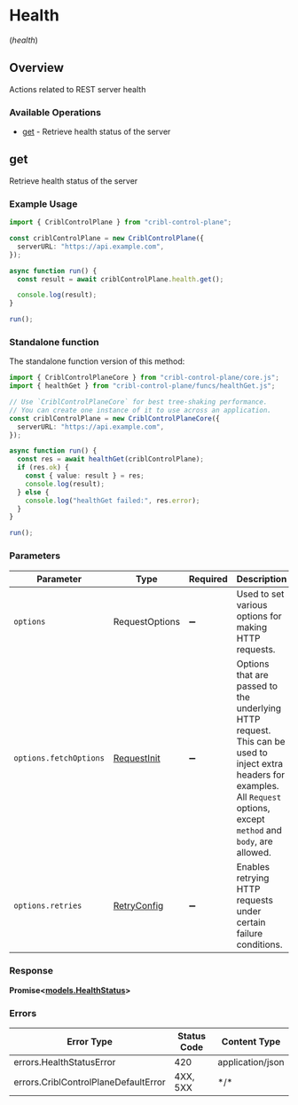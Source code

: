 # Health
(*health*)

## Overview

Actions related to REST server health

### Available Operations

* [get](#get) - Retrieve health status of the server

## get

Retrieve health status of the server

### Example Usage

```typescript
import { CriblControlPlane } from "cribl-control-plane";

const criblControlPlane = new CriblControlPlane({
  serverURL: "https://api.example.com",
});

async function run() {
  const result = await criblControlPlane.health.get();

  console.log(result);
}

run();
```

### Standalone function

The standalone function version of this method:

```typescript
import { CriblControlPlaneCore } from "cribl-control-plane/core.js";
import { healthGet } from "cribl-control-plane/funcs/healthGet.js";

// Use `CriblControlPlaneCore` for best tree-shaking performance.
// You can create one instance of it to use across an application.
const criblControlPlane = new CriblControlPlaneCore({
  serverURL: "https://api.example.com",
});

async function run() {
  const res = await healthGet(criblControlPlane);
  if (res.ok) {
    const { value: result } = res;
    console.log(result);
  } else {
    console.log("healthGet failed:", res.error);
  }
}

run();
```

### Parameters

| Parameter                                                                                                                                                                      | Type                                                                                                                                                                           | Required                                                                                                                                                                       | Description                                                                                                                                                                    |
| ------------------------------------------------------------------------------------------------------------------------------------------------------------------------------ | ------------------------------------------------------------------------------------------------------------------------------------------------------------------------------ | ------------------------------------------------------------------------------------------------------------------------------------------------------------------------------ | ------------------------------------------------------------------------------------------------------------------------------------------------------------------------------ |
| `options`                                                                                                                                                                      | RequestOptions                                                                                                                                                                 | :heavy_minus_sign:                                                                                                                                                             | Used to set various options for making HTTP requests.                                                                                                                          |
| `options.fetchOptions`                                                                                                                                                         | [RequestInit](https://developer.mozilla.org/en-US/docs/Web/API/Request/Request#options)                                                                                        | :heavy_minus_sign:                                                                                                                                                             | Options that are passed to the underlying HTTP request. This can be used to inject extra headers for examples. All `Request` options, except `method` and `body`, are allowed. |
| `options.retries`                                                                                                                                                              | [RetryConfig](../../lib/utils/retryconfig.md)                                                                                                                                  | :heavy_minus_sign:                                                                                                                                                             | Enables retrying HTTP requests under certain failure conditions.                                                                                                               |

### Response

**Promise\<[models.HealthStatus](../../models/healthstatus.md)\>**

### Errors

| Error Type                           | Status Code                          | Content Type                         |
| ------------------------------------ | ------------------------------------ | ------------------------------------ |
| errors.HealthStatusError             | 420                                  | application/json                     |
| errors.CriblControlPlaneDefaultError | 4XX, 5XX                             | \*/\*                                |